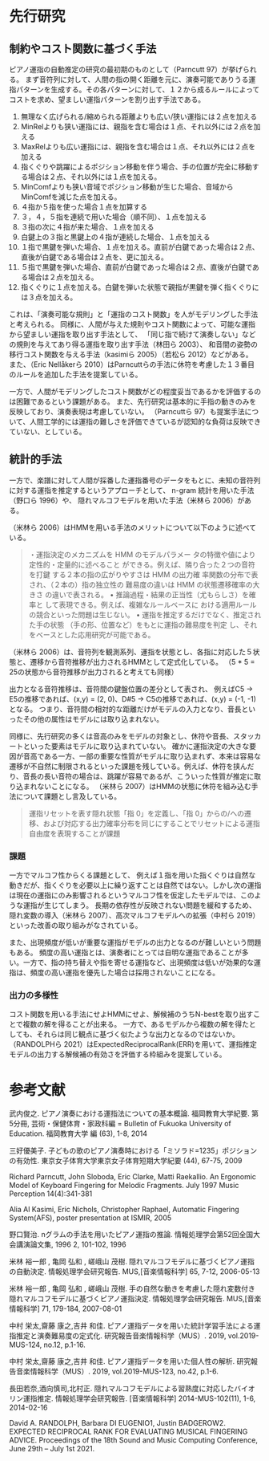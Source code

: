 # 先行研究

## 制約やコスト関数に基づく手法

ピアノ運指の自動推定の研究の最初期のものとして（Parncutt 97）が挙げられる。
まず音符列に対して、人間の指の開く距離を元に、演奏可能でありうる運指パターンを生成する。その各パターンに対して、１２から成るルールによってコストを求め、望ましい運指パターンを割り出す手法である。

1. 無理なく広げられる/縮められる距離よりも広い/狭い運指には２点を加える
2. MinRelよりも狭い運指には、親指を含む場合は１点、それ以外には２点を加える
3. MaxRelよりも広い運指には、親指を含む場合は１点、それ以外には２点を加える
4. 指くぐりや跳躍によるポジション移動を伴う場合、手の位置が完全に移動する場合は２点、それ以外には１点を加える。
5. MinComfよりも狭い音域でポジション移動が生じた場合、音域からMinComfを減じた点を加える。
6. ４指か５指を使った場合１点を加算する
7. ３，４，５指を連続で用いた場合（順不同）、１点を加える
8. ３指の次に４指が来た場合、１点を加える
9. 白鍵上の３指と黒鍵上の４指が連続した場合、１点を加える
10. １指で黒鍵を弾いた場合、１点を加える。直前が白鍵であった場合は２点、直後が白鍵である場合は２点を、更に加える。
11. ５指で黒鍵を弾いた場合、直前が白鍵であった場合は２点、直後が白鍵である場合は２点を加える。
12. 指くぐりに１点を加える。白鍵を弾いた状態で親指が黒鍵を弾く指くぐりには３点を加える。

これは、「演奏可能な規則」と「運指のコスト関数」を人がモデリングした手法と考えられる。
同様に、人間が与えた規則やコスト関数によって、可能な運指から望ましい運指を取り出す手法として、
「同じ指で続けて演奏しない」などの規則を与えてあり得る運指を取り出す手法（林田ら 2003）、
和音間の姿勢の移行コスト関数を与える手法（kasimiら 2005）（若松ら 2012）などがある。
また、（Eric Nellåkerら 2010）はParncuttらの手法に休符を考慮した１３番目のルールを追加した手法を提案している。

一方で、人間がモデリングしたコスト関数がどの程度妥当であるかを評価するのは困難であるという課題がある。
また、先行研究は基本的に手指の動きのみを反映しており、演奏表現は考慮していない。
（Parncuttら 97）も提案手法について、人間工学的には運指の難しさを評価できているが認知的な負荷は反映できていない、としている。

## 統計的手法

一方で、楽譜に対して人間が採番した運指番号のデータをもとに、未知の音符列に対する運指を推定するというアプローチとして、
n-gram 統計を用いた手法（野口ら 1996）や、
隠れマルコフモデルを用いた手法（米林ら 2006）がある。

（米林ら 2006）はHMMを用いる手法のメリットについて以下のように述べている。

> ・運指決定のメカニズムを HMM のモデルパラメー
タの特徴や値により定性的・定量的に述べること
ができる。例えば、隣り合った２つの音符を打鍵
する２本の指の広がりやすさは HMM の出力確
率関数の分布で表され、（２本の）指の独立性の
難易度の違いは HMM の状態遷移確率の大きさ
の違いで表される。
• 推論過程・結果の正当性（尤もらしさ）を確率と
して表現できる。例えば、複雑なルールベースに
おける適用ルールの競合といった問題は生じない。
• 運指を推定するだけでなく、推定された手の状態
（手の形、位置など）をもとに運指の難易度を判定
し、それをベースとした応用研究が可能である。

（米林ら 2006）は、音符列を観測系列、運指を状態とし、各指に対応した５状態と、遷移から音符推移が出力されるHMMとして定式化している。
（5 * 5 = 25の状態から音符推移が出力されると考えても同様）

出力となる音符推移は、音符間の鍵盤位置の差分として表され、
例えばC5 -> E5の推移であれば、(x,y) = (2, 0)、D#5 -> C5の推移であれば、(x,y) = (-1, -1)となる。
つまり、音符間の相対的な距離だけがモデルの入力となり、音長といったその他の属性はモデルには取り込まれない。

同様に、先行研究の多くは音高のみをモデルの対象とし、休符や音長、スタッカートといった要素はモデルに取り込まれていない。
確かに運指決定の大きな要因が音高である一方、一部の重要な性質がモデルに取り込まれず、本来は容易な遷移が不自然に制限されるといった課題を残している。例えば、休符を挟んだり、音長の長い音符の場合は、跳躍が容易であるが、こういった性質が推定に取り込まれないことになる。
（米林ら 2007）はHMMの状態に休符を組み込む手法について課題とし言及している。

> 運指リセットを表す隠れ状態「指 0」を定義し、「指 0」からの/への遷移、および対応する出力確率分布を同じにすることでリセットによる運指自由度を表現することが課題

### 課題

一方でマルコフ性からくる課題として、
例えば１指を用いた指くぐりは自然な動きだが、指くぐりを必要以上に繰り返すことは自然ではない。しかし次の運指は現在の運指にのみ影響されるというマルコフ性を仮定したモデルでは、このような運指が生じてしまう。
長期の依存性が反映されない問題を緩和するため、
隠れ変数の導入（米林ら 2007）、高次マルコフモデルへの拡張（中村ら 2019）といった改善の取り組みがなされている。

また、出現頻度が低いが重要な運指がモデルの出力となるのが難しいという問題もある。
頻度の高い運指とは、演奏者にとっては自明な運指であることが多い。一方で、指の持ち替えや指を寄せる運指など、出現頻度は低いが効果的な運指は、頻度の高い運指を優先した場合は採用されないことになる。

### 出力の多様性

コスト関数を用いる手法にせよHMMにせよ、解候補のうちN-bestを取り出すことで複数の解を得ることが出来る。
一方で、あるモデルから複数の解を得たとしても、それらは同じ観点に基づく似たような出力となるのではないか。（RANDOLPHら 2021）はExpectedReciprocalRank(ERR)を用いて、運指推定モデルの出力する解候補の有効さを評価する枠組みを提案している。

# 参考文献

武内俊之. ピアノ演奏における運指法についての基本概論. 福岡教育大学紀要. 第5分冊, 芸術・保健体育・家政科編 = Bulletin of Fukuoka University of Education. 福岡教育大学 編 (63), 1-8, 2014

三好優美子. 子どもの歌のピアノ演奏時における「ミソラド=1235」ポジションの有効性. 東京女子体育大学東京女子体育短期大学紀要 (44), 67-75, 2009

Richard Parncutt, John Sloboda, Eric Clarke, Matti Raekallio. An Ergonomic Model of Keyboard Fingering for Melodic Fragments. July 1997 Music Perception 14(4):341-381

Alia Al Kasimi, Eric Nichols, Christopher Raphael, Automatic Fingering System(AFS), poster presentation at ISMIR, 2005

野口賢治. nグラムの手法を用いたピアノ運指の推論. 情報処理学会第52回全国大会講演論文集, 1996 2, 101-102, 1996

米林 裕一郎 , 亀岡 弘和 , 嵯峨山 茂樹. 隠れマルコフモデルに基づくピアノ運指の自動決定. 情報処理学会研究報告. MUS,[音楽情報科学] 65, 7-12, 2006-05-13

米林 裕一郎 , 亀岡 弘和 , 嵯峨山 茂樹. 手の自然な動きを考慮した隠れ変数付き隠れマルコフモデルに基づくピアノ運指決定. 情報処理学会研究報告. MUS,[音楽情報科学] 71, 179-184, 2007-08-01

中村 栄太,齋藤 康之,吉井 和佳. ピアノ運指データを用いた統計学習手法による運指推定と演奏難易度の定式化. 研究報告音楽情報科学（MUS）.  2019, vol.2019-MUS-124, no.12, p.1-16.

中村 栄太,齋藤 康之,吉井 和佳. ピアノ運指データを用いた個人性の解析. 研究報告音楽情報科学（MUS）. 2019, vol.2019-MUS-123, no.42, p.1-6.

長田若奈,酒向慎司,北村正. 隠れマルコフモデルによる習熟度に対応したバイオリン運指推定. 情報処理学会研究報告. [音楽情報科学] 2014-MUS-102(11), 1-6, 2014-02-16

David A. RANDOLPH, Barbara DI EUGENIO1, Justin BADGEROW2. EXPECTED RECIPROCAL RANK FOR EVALUATING MUSICAL FINGERING ADVICE. Proceedings of the 18th Sound and Music Computing Conference, June 29th – July 1st 2021.